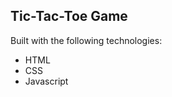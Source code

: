Tic-Tac-Toe Game
-------------------
Built with the following technologies:
- HTML
- CSS
- Javascript


